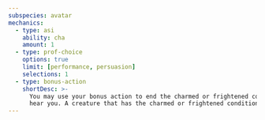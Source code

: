 ```yaml
---
subspecies: avatar
mechanics:
  - type: asi
    ability: cha
    amount: 1
  - type: prof-choice
    options: true
    limit: [performance, persuasion]
    selections: 1
  - type: bonus-action
    shortDesc: >-
      You may use your bonus action to end the charmed or frightened condition on any other creature that can
      hear you. A creature that has the charmed or frightened condition removed in this way gains Avatar’s Inspiration.
---
```


